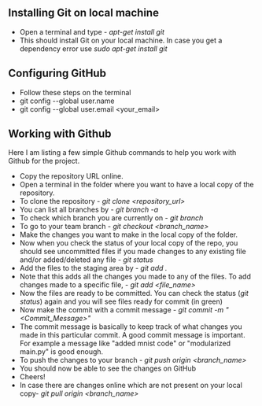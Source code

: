 ## Installing Git on local machine

* Open a terminal and type - *apt-get install git*
* This should install Git on your local machine. In case you get a dependency error use *sudo apt-get install git*

## Configuring GitHub

* Follow these steps on the terminal
* git config --global user.name <Your name here>
* git config --global user.email <your_email>

## Working with Github

Here I am listing a few simple Github commands to help you work with Github for the project.

* Copy the repository URL online.
* Open a terminal in the folder where you want to have a local copy of the repository.
* To clone the repository - *git clone <repository_url>*
* You can list all branches by - *git branch -a*
* To check which branch you are currently on - *git branch*
* To go to your team branch - *git checkout <branch_name>*
* Make the changes you want to make in the local copy of the folder.
* Now when you check the status of your local copy of the repo, you should see uncommitted files if you made changes to any existing file and/or added/deleted any file - *git status*
* Add the files to the staging area by - *git add .* 
* Note that this adds all the changes you made to any of the files. To add changes made to a specific file, - *git add <file_name>*
* Now the files are ready to be committed. You can check the status (*git status*) again and you will see files ready for commit (in green)
* Now make the commit with a commit message - *git commit -m "<Commit_Message>"* 
* The commit message is basically to keep track of what changes you made in this particular commit. A good commit message is important. For example a message like "added mnist code" or "modularized main.py" is good enough.
* To push the changes to your branch - *git push origin <branch_name>*
* You should now be able to see the changes on GitHub
* Cheers!
* In case there are changes online which are not present on your local copy- *git pull origin <branch_name>*
